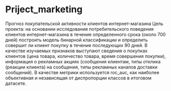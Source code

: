 # Priject_marketing
Прогноз покупательской активности клиентов интернет-магазина
Цель проекта: на основании исследования потребительского поведения клиентов интернет-магазина в течение определенного срока (около 700 дней) построить модель бинарной классификации и определить совершит ли клиент покупку в течение последующих 90 дней. 
В качестве изучаемых признаков выступают сведения о покупках клиентов (цена товара, количество товара, время совершения покупки), информация о рекламных акциях (сообщения клиентам, типы отклика (реакции клиента) на сообщения, типы рекламных каналов доставки сообщений).
В качестве метрики используется roc_auc, как наиболее объективная и независящая от диспропорции классов в итоговом датасете. 
